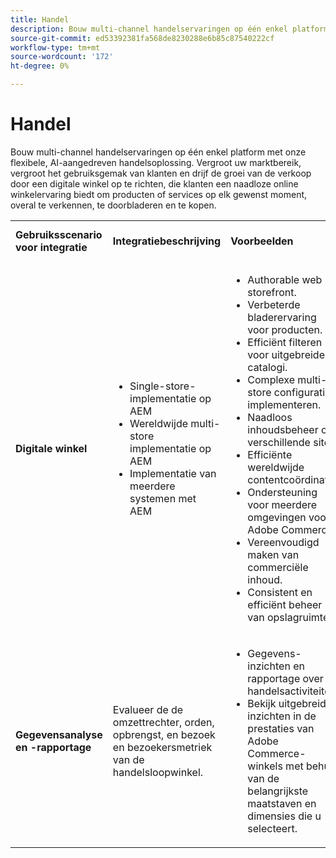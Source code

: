 ```yaml
---
title: Handel
description: Bouw multi-channel handelservaringen op één enkel platform met onze flexibele, AI-aangedreven handelsoplossing.
source-git-commit: ed53392381fa568de8230288e6b85c87540222cf
workflow-type: tm+mt
source-wordcount: '172'
ht-degree: 0%

---
```



# Handel

Bouw multi-channel handelservaringen op één enkel platform met onze flexibele, AI-aangedreven handelsoplossing. Vergroot uw marktbereik, vergroot het gebruiksgemak van klanten en drijf de groei van de verkoop door een digitale winkel op te richten, die klanten een naadloze online winkelervaring biedt om producten of services op elk gewenst moment, overal te verkennen, te doorbladeren en te kopen.

<table>

<!--  ROW 1  -->
<tr>
  <td><strong>Gebruiksscenario voor integratie</strong></td>
  <td><strong>Integratiebeschrijving</strong></td>
  <td><strong>Voorbeelden</strong></td>
  <td><strong>Experience Cloud-toepassingen</strong></td>
 </tr>

<tr>
   <td><strong>Digitale winkel</strong></td>
   <td><ul>
          <li>Single-store-implementatie op AEM
          <li>Wereldwijde multi-store implementatie op AEM</li>
          <li>Implementatie van meerdere systemen met AEM</li>
        </ul>
  </td>
   <td>
    <ul>
          <li>Authorable web storefront.</li>
          <li>Verbeterde bladerervaring voor producten.</li>
          <li>Efficiënt filteren voor uitgebreide catalogi.</li>
          <li>Complexe multi-store configuraties implementeren.</li>
          <li>Naadloos inhoudsbeheer op verschillende sites.</li>
          <li>Efficiënte wereldwijde contentcoördinatie.</li>
          <li>Ondersteuning voor meerdere omgevingen voor Adobe Commerce.</li>
          <li>Vereenvoudigd maken van commerciële inhoud.</li>
          <li>Consistent en efficiënt beheer van opslagruimten.</li>
      </ul>
    </td>
   <td><a href="/help/integrations/integrations-between-applications/experience-manager/experience-manager-commerce.md">Handel en Experience Manager</a></td>
 </tr> 
 <tr>
   <td><strong>Gegevensanalyse en -rapportage<strong></td>
   <td>Evalueer de de omzettrechter, orden, opbrengst, en bezoek en bezoekersmetriek van de handelsloopwinkel.</td>
   <td><ul><li>Gegevens-inzichten en rapportage over handelsactiviteiten.</li><li>Bekijk uitgebreide inzichten in de prestaties van Adobe Commerce-winkels met behulp van de belangrijkste maatstaven en dimensies die u selecteert.</li></ul></td>
   <td><a href="/help/integrations/integrations-between-applications/commerce/commerce-analytics.md">Handel en analyse</a></td>
 </tr>
 </table>
